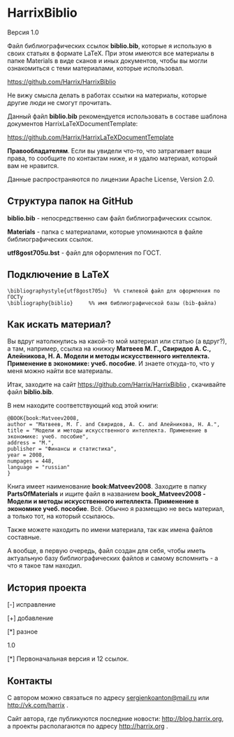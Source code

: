 HarrixBiblio
============

Версия 1.0

Файл библиографических ссылок **biblio.bib**, которые я использую в своих статьях в формате LaTeX. При этом имеются все материалы в папке Materials в виде сканов и иных документов, чтобы вы могли ознакомиться с теми материалами, которые использовал.

https://github.com/Harrix/HarrixBiblio

Не вижу смысла делать в работах ссылки на материалы, которые другие люди не смогут прочитать.

Данный файл **biblio.bib** рекомендуется использовать в составе шаблона документов HarrixLaTeXDocumentTemplate:

https://github.com/Harrix/HarrixLaTeXDocumentTemplate

**Правообладателям**. Если вы увидели что-то, что затрагивает ваши права, то сообщите по контактам ниже, и я удалю материал, который вам не нравится.

Данные распространяются по лицензии Apache License, Version 2.0.

Структура папок на GitHub
--------------------------

**biblio.bib** - непосредственно сам файл библиографических ссылок.

**Materials** - папка с материалами, которые упоминаются в файле библиографических ссылок.

**utf8gost705u.bst** - файл для оформления по ГОСТ.

Подключение в LaTeX
--------------------------

	\bibliographystyle{utf8gost705u}  %% стилевой файл для оформления по ГОСТу
	\bibliography{biblio}     %% имя библиографической базы (bib-файла)

Как искать материал?
---------------

Вы вдруг натолкнулись на какой-то мой материал или статью (а вдруг?), а там, например, ссылка на книжку **Матвеев М. Г., Свиридов А. С., Алейникова, Н. А. Модели и методы искусственного интеллекта. Применение в экономике: учеб. пособие**. И знаете откуда-то, что у меня можно найти все материалы. 

Итак, заходите на сайт https://github.com/Harrix/HarrixBiblio , скачивайте файл **biblio.bib**.

В нем находите соответствующий код этой книги:

	@BOOK{book:Matveev2008,
	author = "Матвеев, М. Г. and Свиридов, А. С. and Алейникова, Н. А.",
	title = "Модели и методы искусственного интеллекта. Применение в экономике: учеб. пособие",
	address = "М.",
	publisher = "Финансы и статистика",
	year = 2008,
	numpages = 448,
	language = "russian"
	}
	
Книга имеет наименование **book:Matveev2008**. Заходите в папку **PartsOfMaterials** и ищите файл в названием **book_Matveev2008 - Модели и методы искусственного интеллекта. Применение в экономике учеб. пособие**. Всё. Обычно я размещаю не весь материал, а только тот, на который ссылаюсь.

Также можете находить по имени материала, так как имена файлов составные.

А вообще, в первую очередь, файл создан для себя, чтобы иметь актуальную базу библиографических файлов и самому вспомнить - а что я такое там находил.

История проекта
---------------

[-] исправление

[+] добавление

[*] разное

1.0

[*] Первоначальная версия и 12 ссылок.

Контакты
---------------

С автором можно связаться по адресу sergienkoanton@mail.ru или  http://vk.com/harrix .

Сайт автора, где публикуются последние новости: http://blog.harrix.org, а проекты располагаются по адресу http://harrix.org .
